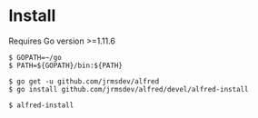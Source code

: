 # Install

Requires Go version >=1.11.6

	$ GOPATH=~/go
	$ PATH=${GOPATH}/bin:${PATH}

	$ go get -u github.com/jrmsdev/alfred
	$ go install github.com/jrmsdev/alfred/devel/alfred-install

	$ alfred-install
